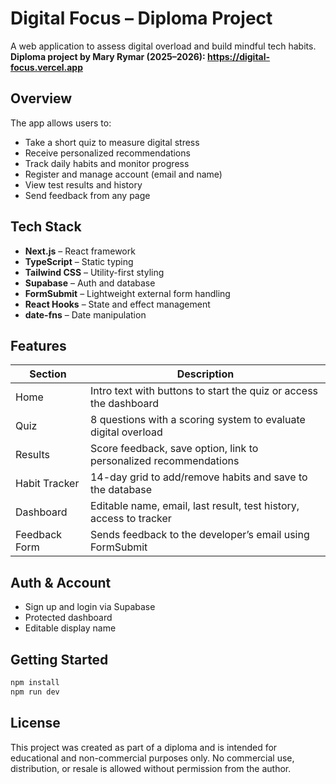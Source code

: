 # Digital Focus – Diploma Project

A web application to assess digital overload and build mindful tech habits.  
**Diploma project by Mary Rymar (2025–2026): https://digital-focus.vercel.app**

## Overview

The app allows users to:

- Take a short quiz to measure digital stress
- Receive personalized recommendations
- Track daily habits and monitor progress
- Register and manage account (email and name)
- View test results and history
- Send feedback from any page

## Tech Stack

- **Next.js** – React framework
- **TypeScript** – Static typing
- **Tailwind CSS** – Utility-first styling
- **Supabase** – Auth and database
- **FormSubmit** – Lightweight external form handling
- **React Hooks** – State and effect management
- **date-fns** – Date manipulation

## Features

| Section           | Description                                                                 |
|-------------------|-----------------------------------------------------------------------------|
| Home              | Intro text with buttons to start the quiz or access the dashboard           |
| Quiz              | 8 questions with a scoring system to evaluate digital overload              |
| Results           | Score feedback, save option, link to personalized recommendations           |
| Habit Tracker     | 14-day grid to add/remove habits and save to the database                   |
| Dashboard         | Editable name, email, last result, test history, access to tracker          |
| Feedback Form     | Sends feedback to the developer’s email using FormSubmit                    |

## Auth & Account

- Sign up and login via Supabase
- Protected dashboard
- Editable display name

## Getting Started

```bash
npm install
npm run dev
```

## License

This project was created as part of a diploma and is intended for educational and non-commercial purposes only.
No commercial use, distribution, or resale is allowed without permission from the author.
